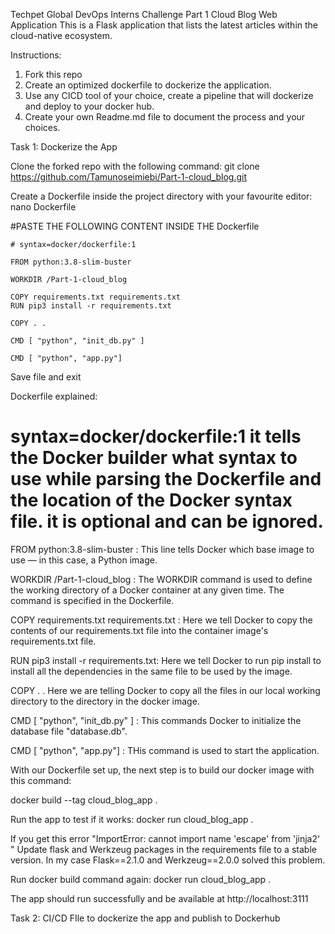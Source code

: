 Techpet Global DevOps Interns Challenge Part 1
Cloud Blog Web Application
This is a Flask application that lists the latest articles within the cloud-native ecosystem.

Instructions:

1. Fork this repo
2. Create an optimized dockerfile to dockerize the application.
3. Use any CICD tool of your choice, create a pipeline that will dockerize and deploy to your docker hub.
4. Create your own Readme.md file to document the process and your choices.

Task 1: Dockerize the App

Clone the forked repo with the following command:
 git clone https://github.com/Tamunoseimiebi/Part-1-cloud_blog.git
	
Create a Dockerfile inside the project directory with your favourite editor:
 nano Dockerfile
		
#PASTE THE FOLLOWING CONTENT INSIDE THE Dockerfile	

	# syntax=docker/dockerfile:1

	FROM python:3.8-slim-buster

	WORKDIR /Part-1-cloud_blog

	COPY requirements.txt requirements.txt
	RUN pip3 install -r requirements.txt

	COPY . .

	CMD [ "python", "init_db.py" ]

	CMD [ "python", "app.py"]
	
	
Save file and exit

Dockerfile explained:
# syntax=docker/dockerfile:1 it tells the Docker builder what syntax to use while parsing the Dockerfile and the location of the Docker syntax file. it is optional and can be ignored.

FROM python:3.8-slim-buster : This line tells Docker which base image to use — in this case, a Python image. 

WORKDIR /Part-1-cloud_blog : The WORKDIR command is used to define the working directory of a Docker container at any given time. The command is specified in the Dockerfile.

COPY requirements.txt requirements.txt : Here we tell Docker to copy the contents of our requirements.txt file into the container image's requirements.txt file. 

RUN pip3 install -r requirements.txt: Here we tell Docker to run pip install to install all the dependencies in the same file to be used by the image.

COPY . .   Here we are telling Docker to copy all the  files in our local working directory to the directory in the docker image.

CMD [ "python", "init_db.py" ] : This commands Docker to initialize the database file "database.db".

CMD [ "python", "app.py"] : THis command is used to start the application.


With our Dockerfile set up, the next step is to build our docker image with this command:

 docker build --tag cloud_blog_app .

Run the app to test if it works:
 docker run cloud_blog_app .

If you get this error "ImportError: cannot import name 'escape' from 'jinja2' " Update flask and Werkzeug packages in the requirements file to a stable version. In my case  Flask==2.1.0 and Werkzeug==2.0.0 solved this problem.

Run docker build command again:  docker run cloud_blog_app .

The app should run successfully and be available at http://localhost:3111


Task 2: CI/CD FIle to dockerize the app and publish to Dockerhub
	


